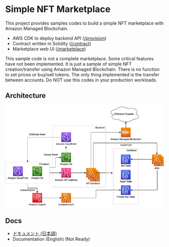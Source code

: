 # Simple NFT Marketplace

This project provides samples codes to build a simple NFT marketplace with Amazon Managed Blockchain.
- AWS CDK to deploy backend API ([/provision](/provision))
- Contract written in Solidity ([/contract](/contract))
- Marketplace web UI ([/marketplace](/marketplace))

This sample code is not a complete marketplace. Some critical features have not been implemented. It is just a sample of simple NFT creation/transfer using Amazon Managed Blockchain. There is no function to set prices or buy/sell tokens. The only thing implemented is the transfer between accounts. Do NOT use this codes in your production workloads.

## Architecture

![](/imgs/simple-nft-marketplace.png)

## Docs
- [ドキュメント (日本語)](/docs/ja)
- Documentation (English) (Not Ready)
